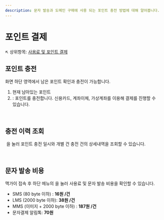 ```yaml
---
description: 문자 발송과 도메인 구매에 사용 되는 포인트 충전 방법에 대해 알아봅니다.
---
```


# 포인트 결제

↖ 상위항목: [사용료 및 포인트 결제](./)

## 포인트 충전

화면 하단 영역에서 남은 포인트 확인과 충전이 가능합니다.&#x20;

1. 현재 남아있는 포인트
2. <img src="../../.gitbook/assets/btn_충전하기.png" alt="" data-size="line">: 포인트를 충전합니다. 신용카드, 계좌이체, 가상계좌를 이용해 결제를 진행할 수 있습니다.

<figure><img src="../../.gitbook/assets/포인트 충전.png" alt=""><figcaption></figcaption></figure>

## 충전 이력 조회

<img src="../../.gitbook/assets/btn_충전이력.png" alt="" data-size="line"> 을 눌러 포인트 충전 일시와 개별 건 충전 건의 상세내역을 조회할 수 있습니다.&#x20;

<figure><img src="../../.gitbook/assets/결제이력보기.png" alt=""><figcaption></figcaption></figure>

## 문자 발송 비용

맥가이 접속 후 하단 메뉴의 <img src="../../.gitbook/assets/btn_이용금액.png" alt="" data-size="line">을 눌러 사용료 및 문자 발송 비용을 확인할 수 있습니다.

* SMS (80 byte 이하) : **16원 /건**
* LMS (2000 byte 이하): **38원 /건**
* MMS (이미지 + 2000 byte 이하) : **187원 /건**
* 문자결제 알림톡: **70원**
